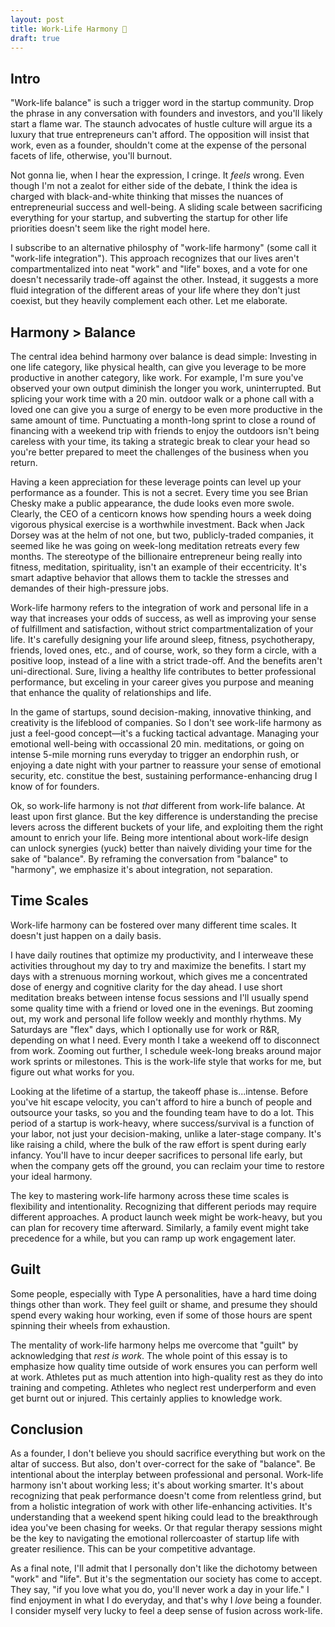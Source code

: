 ```yaml
---
layout: post
title: Work-Life Harmony 🔄
draft: true
---
```


## Intro

"Work-life balance" is such a trigger word in the startup community. Drop the phrase in any conversation with founders and investors, and you'll likely start a flame war. The staunch advocates of hustle culture will argue its a luxury that true entrepreneurs can't afford. The opposition will insist that work, even as a founder, shouldn't come at the expense of the personal facets of life, otherwise, you'll burnout.  

Not gonna lie, when I hear the expression, I cringe. It *feels* wrong. Even though I'm not a zealot for either side of the debate, I think the idea is charged with black-and-white thinking that misses the nuances of entrepreneurial success and well-being. A sliding scale between sacrificing everything for your startup, and subverting the startup for other life priorities doesn't seem like the right model here.

I subscribe to an alternative philosphy of "work-life harmony" (some call it "work-life integration"). This approach recognizes that our lives aren't compartmentalized into neat "work" and "life" boxes, and a vote for one doesn't necessarily trade-off against the other. Instead, it suggests a more fluid integration of the different areas of your life where they don't just coexist, but they heavily complement each other. Let me elaborate.

## Harmony > Balance

The central idea behind harmony over balance is dead simple: Investing in one life category, like physical health, can give you leverage to be more productive in another category, like work. For example, I'm sure you've observed your own output diminish the longer you work, uninterrupted. But splicing your work time with a 20 min. outdoor walk or a phone call with a loved one can give you a surge of energy to be even more productive in the same amount of time. Punctuating a month-long sprint to close a round of financing with a weekend trip with friends to enjoy the outdoors isn't being careless with your time, its taking a strategic break to clear your head so you're better prepared to meet the challenges of the business when you return.

Having a keen appreciation for these leverage points can level up your performance as a founder. This is not a secret. Every time you see Brian Chesky make a public appearance, the dude looks even more swole. Clearly, the CEO of a centicorn knows how spending hours a week doing vigorous physical exercise is a worthwhile investment. Back when Jack Dorsey was at the helm of not one, but two, publicly-traded companies, it seemed like he was going on week-long meditation retreats every few months. The stereotype of the billionaire entrepreneur being really into fitness, meditation, spirituality, isn't an example of their eccentricity. It's smart adaptive behavior that allows them to tackle the stresses and demandes of their high-pressure jobs. 

Work-life harmony refers to the integration of work and personal life in a way that increases your odds of success, as well as improving your sense of fulfillment and satisfaction, without strict compartmentalization of your life. It's carefully designing your life around sleep, fitness, psychotherapy, friends, loved ones, etc., and of course, work, so they form a circle, with a positive loop, instead of a line with a strict trade-off. And the benefits aren't uni-directional. Sure, living a healthy life contributes to better professional performance, but exceling in your career gives you purpose and meaning that enhance the quality of relationships and life.

In the game of startups, sound decision-making, innovative thinking, and creativity is the lifeblood of companies. So I don't see work-life harmony as just a feel-good concept—it's a fucking tactical advantage. Managing your emotional well-being with occassional 20 min. meditations, or going on intense 5-mile morning runs everyday to trigger an endorphin rush, or enjoying a date night with your partner to reassure your sense of emotional security, etc. constitue the best, sustaining performance-enhancing drug I know of for founders. 

Ok, so work-life harmony is not *that* different from work-life balance. At least upon first glance. But the key difference is understanding the precise levers across the different buckets of your life, and exploiting them the right amount to enrich your life. Being more intentional about work-life design can unlock synergies (yuck) better than naively dividing your time for the sake of "balance". By reframing the conversation from "balance" to "harmony", we emphasize it's about integration, not separation.

## Time Scales

Work-life harmony can be fostered over many different time scales. It doesn't just happen on a daily basis.

I have daily routines that optimize my productivity, and I interweave these activities throughout my day to try and maximize the benefits. I start my days with a strenuous morning workout, which gives me a concentrated dose of energy and cognitive clarity for the day ahead. I use short meditation breaks between intense focus sessions and I'll usually spend some quality time with a friend or loved one in the evenings. But zooming out, my work and personal life follow weekly and monthly rhythms. My Saturdays are "flex" days, which I optionally use for work or R&R, depending on what I need. Every month I take a weekend off to disconnect from work. Zooming out further, I schedule week-long breaks around major work sprints or milestones. This is the work-life style that works for me, but figure out what works for you. 

Looking at the lifetime of a startup, the takeoff phase is...intense. Before you've hit escape velocity, you can't afford to hire a bunch of people and outsource your tasks, so you and the founding team have to do a lot. This period of a startup is work-heavy, where success/survival is a function of your labor, not just your decision-making, unlike a later-stage company. It's like raising a child, where the bulk of the raw effort is spent during early infancy. You'll have to incur deeper sacrifices to personal life early, but when the company gets off the ground, you can reclaim your time to restore your ideal harmony.

The key to mastering work-life harmony across these time scales is flexibility and intentionality. Recognizing that different periods may require different approaches. A product launch week might be work-heavy, but you can plan for recovery time afterward. Similarly, a family event might take precedence for a while, but you can ramp up work engagement later.

## Guilt

Some people, especially with Type A personalities, have a hard time doing things other than work. They feel guilt or shame, and presume they should spend every waking hour working, even if some of those hours are spent spinning their wheels from exhaustion.

The mentality of work-life harmony helps me overcome that "guilt" by acknowledging that *rest is work*. The whole point of this essay is to emphasize how quality time outside of work ensures you can perform well at work. Athletes put as much attention into high-quality rest as they do into training and competing. Athletes who neglect rest underperform and even get burnt out or injured. This certainly applies to knowledge work.

## Conclusion

As a founder, I don't believe you should sacrifice everything but work on the altar of success. But also, don't over-correct for the sake of "balance". Be intentional about the interplay between professional and personal. Work-life harmony isn't about working less; it's about working smarter. It's about recognizing that peak performance doesn't come from relentless grind, but from a holistic integration of work with other life-enhancing activities. It's understanding that a weekend spent hiking could lead to the breakthrough idea you've been chasing for weeks. Or that regular therapy sessions might be the key to navigating the emotional rollercoaster of startup life with greater resilience. This can be your competitive advantage.

As a final note, I'll admit that I personally don't like the dichotomy between "work" and "life". But it's the segmentation our society has come to accept. They say, "if you love what you do, you'll never work a day in your life." I find enjoyment in what I do everyday, and that's why I *love* being a founder. I consider myself very lucky to feel a deep sense of fusion across work-life.
